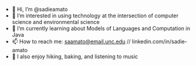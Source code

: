 - 👋 Hi, I’m @sadieamato
- 👀 I’m interested in using technology at the intersection of computer science and environmental science
- 🌱 I’m currently learning about Models of Languages and Computation in Java
- 📫 How to reach me: saamato@email.unc.edu // linkedin.com/in/sadie-amato
- 💞️ I also enjoy hiking, baking, and listening to music

<!---
sadieamato/sadieamato is a ✨ special ✨ repository because its `README.md` (this file) appears on your GitHub profile.
You can click the Preview link to take a look at your changes.
--->
